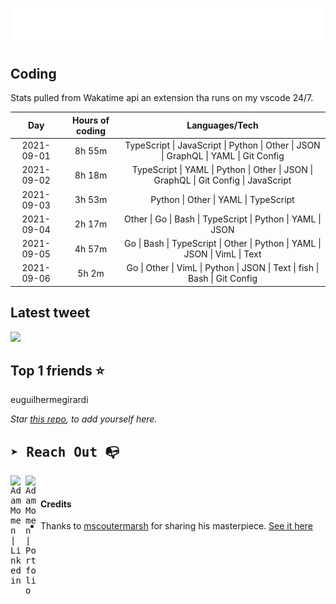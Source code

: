 
![test image size](/assets/welcome_message.gif)

## Coding
Stats pulled from Wakatime api an extension tha runs on my vscode 24/7.

|Day|Hours of coding|Languages/Tech|
|:-:|:-:|:-:|
|2021-09-01|8h 55m|TypeScript &#124; JavaScript &#124; Python &#124; Other &#124; JSON &#124; GraphQL &#124; YAML &#124; Git Config|
|2021-09-02|8h 18m|TypeScript &#124; YAML &#124; Python &#124; Other &#124; JSON &#124; GraphQL &#124; Git Config &#124; JavaScript|
|2021-09-03|3h 53m|Python &#124; Other &#124; YAML &#124; TypeScript|
|2021-09-04|2h 17m|Other &#124; Go &#124; Bash &#124; TypeScript &#124; Python &#124; YAML &#124; JSON|
|2021-09-05|4h 57m|Go &#124; Bash &#124; TypeScript &#124; Other &#124; Python &#124; YAML &#124; JSON &#124; VimL &#124; Text|
|2021-09-06|5h 2m|Go &#124; Other &#124; VimL &#124; Python &#124; JSON &#124; Text &#124; fish &#124; Bash &#124; Git Config|

## Latest tweet
[<img src="<tweet-image-url>" width="400">](<tweet-url>)

## Top 1 friends ⭐️
euguilhermegirardi

*Star [this repo](https://github.com/AdamMomen/AdamMomen), to add yourself here.*


<samp>

## ➤ Reach Out :mailbox_with_no_mail:

>
  <a href="https://www.linkedin.com/in/adam-momen-99596275/">
     <img align="left" alt="Adam Momen | Linkedin" width="24px" src="./assets/Linkedin.svg" />
   </a>

   <a href="https://adammomen.com/">
     <img align="left" alt="Adam Momen | Portfolio" width="24px" src="./assets/web.svg" />
   </a>

</samp>

<br>

#### Credits
* Thanks to [mscoutermarsh](https://github.com/mscoutermarsh) for sharing his masterpiece. [See it here](https://github.com/mscoutermarsh/mscoutermarsh)